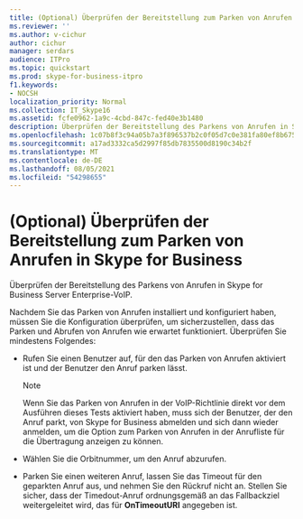```yaml
---
title: (Optional) Überprüfen der Bereitstellung zum Parken von Anrufen in Skype for Business
ms.reviewer: ''
ms.author: v-cichur
author: cichur
manager: serdars
audience: ITPro
ms.topic: quickstart
ms.prod: skype-for-business-itpro
f1.keywords:
- NOCSH
localization_priority: Normal
ms.collection: IT_Skype16
ms.assetid: fcfe0962-1a9c-4cbd-847c-fed40e3b1480
description: Überprüfen der Bereitstellung des Parkens von Anrufen in Skype for Business Server Enterprise-VoIP.
ms.openlocfilehash: 1c07b8f3c94a05b7a3f896537b2c0f05d7c0e381fa80ef8b67562854fedc4bf8
ms.sourcegitcommit: a17ad3332ca5d2997f85db7835500d8190c34b2f
ms.translationtype: MT
ms.contentlocale: de-DE
ms.lasthandoff: 08/05/2021
ms.locfileid: "54298655"
---
```

# <a name="optional-verify-call-park-deployment-in-skype-for-business"></a>(Optional) Überprüfen der Bereitstellung zum Parken von Anrufen in Skype for Business
 
Überprüfen der Bereitstellung des Parkens von Anrufen in Skype for Business Server Enterprise-VoIP. 
  
Nachdem Sie das Parken von Anrufen installiert und konfiguriert haben, müssen Sie die Konfiguration überprüfen, um sicherzustellen, dass das Parken und Abrufen von Anrufen wie erwartet funktioniert. Überprüfen Sie mindestens Folgendes:
  
- Rufen Sie einen Benutzer auf, für den das Parken von Anrufen aktiviert ist und der Benutzer den Anruf parken lässt.
    
    > [!NOTE]
    > Wenn Sie das Parken von Anrufen in der VoIP-Richtlinie direkt vor dem Ausführen dieses Tests aktiviert haben, muss sich der Benutzer, der den Anruf parkt, von Skype for Business abmelden und sich dann wieder anmelden, um die Option zum Parken von Anrufen in der Anrufliste für die Übertragung anzeigen zu können. 
  
- Wählen Sie die Orbitnummer, um den Anruf abzurufen.
    
- Parken Sie einen weiteren Anruf, lassen Sie das Timeout für den geparkten Anruf aus, und nehmen Sie den Rückruf nicht an. Stellen Sie sicher, dass der Timedout-Anruf ordnungsgemäß an das Fallbackziel weitergeleitet wird, das für **OnTimeoutURI** angegeben ist.
    

